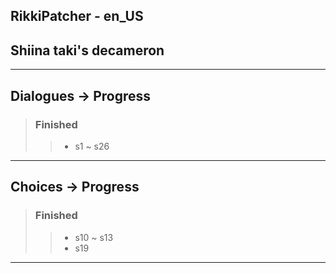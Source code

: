 ## RikkiPatcher - en_US
## Shiina taki's decameron

---

## Dialogues -> Progress
> ### Finished
> > - s1 ~ s26

---

## Choices -> Progress
> ### Finished
> > - s10 ~ s13
> > - s19
---